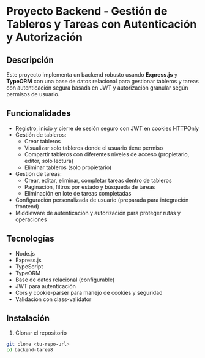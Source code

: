 # Proyecto Backend - Gestión de Tableros y Tareas con Autenticación y Autorización

## Descripción

Este proyecto implementa un backend robusto usando **Express.js** y **TypeORM** con una base de datos relacional para gestionar tableros y tareas con autenticación segura basada en JWT y autorización granular según permisos de usuario.

## Funcionalidades

- Registro, inicio y cierre de sesión seguro con JWT en cookies HTTPOnly
- Gestión de tableros:
  - Crear tableros
  - Visualizar solo tableros donde el usuario tiene permiso
  - Compartir tableros con diferentes niveles de acceso (propietario, editor, solo lectura)
  - Eliminar tableros (solo propietario)
- Gestión de tareas:
  - Crear, editar, eliminar, completar tareas dentro de tableros
  - Paginación, filtros por estado y búsqueda de tareas
  - Eliminación en lote de tareas completadas
- Configuración personalizada de usuario (preparada para integración frontend)
- Middleware de autenticación y autorización para proteger rutas y operaciones

## Tecnologías

- Node.js
- Express.js
- TypeScript
- TypeORM
- Base de datos relacional (configurable)
- JWT para autenticación
- Cors y cookie-parser para manejo de cookies y seguridad
- Validación con class-validator

## Instalación

1. Clonar el repositorio

```bash
git clone <tu-repo-url>
cd backend-tarea8
